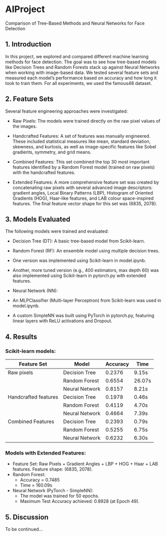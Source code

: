 # AIProject

Comparison of Tree-Based Methods and Neural Networks for Face Detection 

## 1. Introduction 

In this project, we explored and compared different machine learning methods for face detection. The goal was to see how tree-based models like Decision Trees and Random Forests stack up against Neural Networks when working with image-based data. We tested several feature sets and measured each model’s performance based on accuracy and how long it took to train them. For all experiments, we used the famous48 dataset. 

## 2. Feature Sets  

Several feature engineering approaches were investigated: 

- Raw Pixels: The models were trained directly on the raw pixel values of the images. 

- Handcrafted Features: A set of features was manually engineered. These included statistical measures like mean, standard deviation, skewness, and kurtosis, as well as image-specific features like Sobel gradients, symmetry, and grid means. 

- Combined Features: This set combined the top 30 most important features identified by a Random Forest model (trained on raw pixels) with the handcrafted features. 

- Extended Features: A more comprehensive feature set was created by concatenating raw pixels with several advanced image descriptors: gradient angles, Local Binary Patterns (LBP), Histogram of Oriented Gradients (HOG), Haar-like features, and LAB colour space-inspired features. The final feature vector shape for this set was (6835, 2078). 

 

 

## 3. Models Evaluated 

The following models were trained and evaluated: 

- Decision Tree (DT): A basic tree-based model from Scikit-learn. 

- Random Forest (RF): An ensemble model using multiple decision trees.  

- One version was implemented using Scikit-learn in model.ipynb. 

- Another, more tuned version (e.g., 400 estimators, max depth 60) was also implemented using Scikit-learn in pytorch.py with extended features. 

- Neural Network (NN):  

- An MLPClassifier (Multi-layer Perceptron) from Scikit-learn was used in model.ipynb. 

- A custom SimpleNN was built using PyTorch in pytorch.py, featuring linear layers with ReLU activations and Dropout. 

 

## 4. Results 

### Scikit-learn models: 

| Feature Set           | Model           | Accuracy | Time   |
|-----------------------|------------------|----------|--------|
| Raw pixels            | Decision Tree    | 0.2376   | 9.15s  |
|                       | Random Forest    | 0.6554   | 26.07s |
|                       | Neural Network   | 0.8157   | 8.21s  |
| Handcrafted features  | Decision Tree    | 0.1978   | 0.46s  |
|                       | Random Forest    | 0.4119   | 4.70s  |
|                       | Neural Network   | 0.4664   | 7.39s  |
| Combined Features     | Decision Tree    | 0.2393   | 0.79s  |
|                       | Random Forest    | 0.5255   | 6.75s  |
|                       | Neural Network   | 0.6232   | 6.30s  |


 ### Models with Extended Features: 

 - Feature Set: Raw Pixels + Gradient Angles + LBP + HOG + Haar + LAB features. Feature shape: (6835, 2078). 
 - Random Forest:  
   	- Accuracy = 0.7485 
   	- Time = 160.09s
- Neural Network (PyTorch - SimpleNN):  
  	- The model was trained for 50 epochs. 
	- Maximum Test Accuracy achieved: 0.8928 (at Epoch 49). 

## 5. Discussion 

To be continued... 

 
